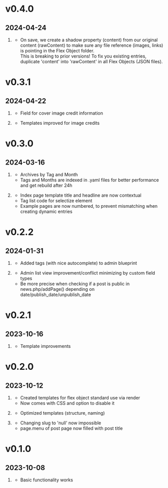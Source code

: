 # v0.4.0
##  2024-04-24

1. [](#new)
    * On save, we create a shadow property (content) from our original content (rawContent) to make sure any file reference (images, links) is pointing in the Flex Object folder.  
    This is breaking to prior versions! To fix you existing entries, duplicate 'content' into 'rawContent' in all Flex Objects (JSON files).

# v0.3.1
##  2024-04-22

1. [](#new)
    * Field for cover image credit information

2. [](#improved)
    * Templates improved for image credits

# v0.3.0
##  2024-03-16

1. [](#new)
    * Archives by Tag and Month
    * Tags and Months are indexed in .yaml files for better performance and get rebuild after 24h
    
2. [](#improved)
    * Index page template title and headline are now contextual
    * Tag list code for selectize element
    * Example pages are now numbered, to prevent mismatching when creating dynamic entries


# v0.2.2
##  2024-01-31

1. [](#new)
    * Added tags (with nice autocomplete) to admin blueprint
    
2. [](#improved)
    * Admin list view improvement/conflict minimizing by custom field types
    * Be more precise when checking if a post is public in news.php/addPage() depending on date/publish_date/unpublish_date

# v0.2.1
##  2023-10-16

1. [](#improved)
    * Template improvements

# v0.2.0
##  2023-10-12

1. [](#new)
    * Created templates for flex object standard use via render
    * Now comes with CSS and option to disable it

1. [](#improved)
    * Optimized templates (structure, naming)
    
2. [](#bugfix)
    * Changing slug to 'null' now impossible
    * page.menu of post page now filled with post title

# v0.1.0
##  2023-10-08

1. [](#new)
    * Basic functionality works
